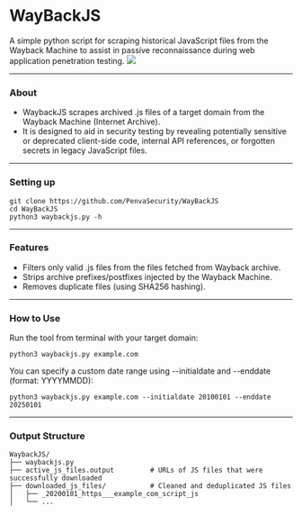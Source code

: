# WayBackJS
A simple python script for scraping historical JavaScript files from the Wayback Machine to assist in passive reconnaissance during web application penetration testing.
<img src="https://i.postimg.cc/2SKyMcbM/waybackjs.png">

---

### About
- WaybackJS scrapes archived .js files of a target domain from the Wayback Machine (Internet Archive).
- It is designed to aid in security testing by revealing potentially sensitive or deprecated client-side code, internal API references, or forgotten secrets in legacy JavaScript files.

---

### Setting up
```
git clone https://github.com/PenvaSecurity/WayBackJS
cd WayBackJS
python3 waybackjs.py -h
```

---

### Features
- Filters only valid .js files from the files fetched from Wayback archive.
- Strips archive prefixes/postfixes injected by the Wayback Machine.
- Removes duplicate files (using SHA256 hashing).

---

### How to Use
Run the tool from terminal with your target domain:
```
python3 waybackjs.py example.com
```
You can specify a custom date range using --initialdate and --enddate (format: YYYYMMDD):
```
python3 waybackjs.py example.com --initialdate 20100101 --enddate 20250101
```

---

### Output Structure
```
WaybackJS/
├── waybackjs.py
├── active_js_files.output         # URLs of JS files that were successfully downloaded
├── downloaded_js_files/           # Cleaned and deduplicated JS files
│   ├── _20200101_https___example_com_script_js
│   └── ...
```
